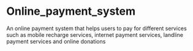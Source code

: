 # Online_payment_system
An online payment system that helps users to pay for different services such as mobile recharge services, internet payment services, landline payment services and online donations
